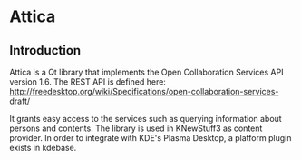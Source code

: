# Attica

## Introduction

Attica is a Qt library that implements the Open Collaboration Services API version 1.6.
The REST API is defined here:
http://freedesktop.org/wiki/Specifications/open-collaboration-services-draft/

It grants easy access to the services such as querying information about persons and contents.
The library is used in KNewStuff3 as content provider.
In order to integrate with KDE's Plasma Desktop, a platform plugin exists in kdebase.

